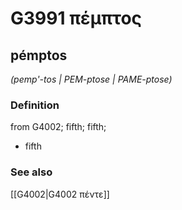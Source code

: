 # G3991 πέμπτος

## pémptos

_(pemp'-tos | PEM-ptose | PAME-ptose)_

### Definition

from G4002; fifth; fifth; 

- fifth

### See also

[[G4002|G4002 πέντε]]
